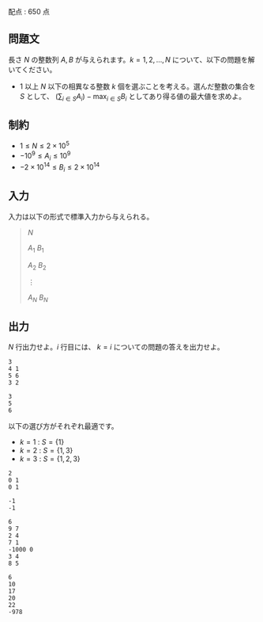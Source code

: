 配点 : $650$ 点

## 問題文

長さ $N$ の整数列 $A, B$ が与えられます。$k = 1, 2, \ldots ,N$ について、以下の問題を解いてください。

- $1$ 以上 $N$ 以下の相異なる整数 $k$ 個を選ぶことを考える。選んだ整数の集合を $S$ として、 $\displaystyle (\sum_{i \in S} A_i) - \max_{i \in S} B_i$ としてあり得る値の最大値を求めよ。

## 制約

- $1 \leq N \leq 2 \times 10^5$
- $-10^9 \leq A_i \leq 10^9$
- $-2 \times 10^{14} \leq B_i \leq 2 \times 10^{14}$

## 入力

入力は以下の形式で標準入力から与えられる。

> $N$
> 
> $A_1$ $B_1$
> 
> $A_2$ $B_2$
> 
> $\vdots$
> 
> $A_N$ $B_N$

## 出力

$N$ 行出力せよ。$i$ 行目には、 $k=i$ についての問題の答えを出力せよ。

```input1
3
4 1
5 6
3 2
```

```output1
3
5
6
```

以下の選び方がそれぞれ最適です。

- $k = 1$ : $S = \{1\}$
- $k = 2$ : $S = \{1, 3\}$
- $k = 3$ : $S = \{1, 2, 3\}$

```input2
2
0 1
0 1
```

```output2
-1
-1
```

```input3
6
9 7
2 4
7 1
-1000 0
3 4
8 5
```

```output3
6
10
17
20
22
-978
```